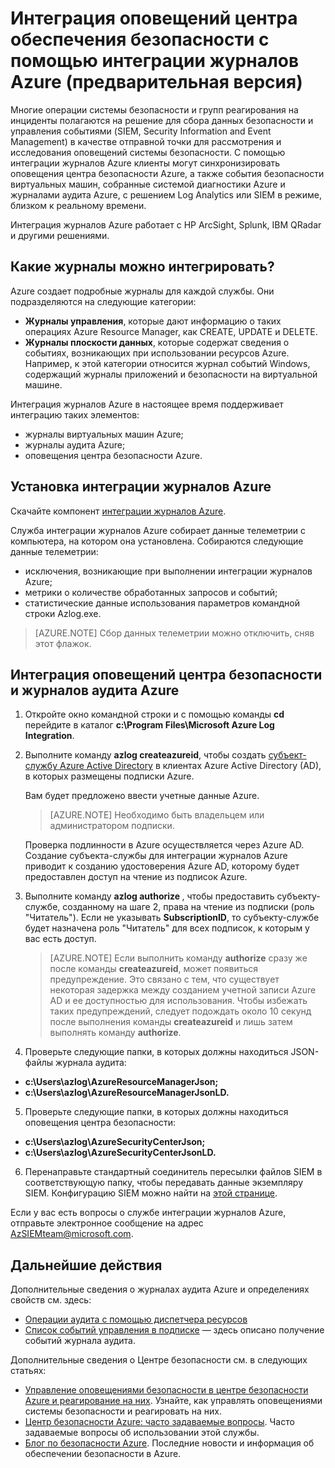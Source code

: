 <properties
   pageTitle="Интеграция оповещений центра безопасности Azure с помощью интеграции журналов Azure (предварительная версия) | Microsoft Azure"
   description="Эта статья поможет вам приступить к интеграции оповещений центра безопасности Azure с помощью интеграции журналов Azure."
   services="security-center"
   documentationCenter="na"
   authors="TerryLanfear"
   manager="MBaldwin"
   editor=""/>

<tags
   ms.service="security-center"
   ms.devlang="na"
   ms.topic="article"
   ms.tgt_pltfrm="na"
   ms.workload="na"
   ms.date="08/08/2016"
   ms.author="terrylan"/>

# Интеграция оповещений центра обеспечения безопасности с помощью интеграции журналов Azure (предварительная версия)

Многие операции системы безопасности и групп реагирования на инциденты полагаются на решение для сбора данных безопасности и управления событиями (SIEM, Security Information and Event Management) в качестве отправной точки для рассмотрения и исследования оповещений системы безопасности. С помощью интеграции журналов Azure клиенты могут синхронизировать оповещения центра безопасности Azure, а также события безопасности виртуальных машин, собранные системой диагностики Azure и журналами аудита Azure, с решением Log Analytics или SIEM в режиме, близком к реальному времени.

Интеграция журналов Azure работает с HP ArcSight, Splunk, IBM QRadar и другими решениями.

## Какие журналы можно интегрировать?

Azure создает подробные журналы для каждой службы. Они подразделяются на следующие категории:

- **Журналы управления**, которые дают информацию о таких операциях Azure Resource Manager, как CREATE, UPDATE и DELETE.
- **Журналы плоскости данных**, которые содержат сведения о событиях, возникающих при использовании ресурсов Azure. Например, к этой категории относится журнал событий Windows, содержащий журналы приложений и безопасности на виртуальной машине.

Интеграция журналов Azure в настоящее время поддерживает интеграцию таких элементов:

- журналы виртуальных машин Azure;
- журналы аудита Azure;
- оповещения центра безопасности Azure.

## Установка интеграции журналов Azure

Скачайте компонент [интеграции журналов Azure](https://www.microsoft.com/download/details.aspx?id=53324).

Служба интеграции журналов Azure собирает данные телеметрии с компьютера, на котором она установлена. Собираются следующие данные телеметрии:

- исключения, возникающие при выполнении интеграции журналов Azure;
- метрики о количестве обработанных запросов и событий;
- статистические данные использования параметров командной строки Azlog.exe.

> [AZURE.NOTE] Сбор данных телеметрии можно отключить, сняв этот флажок.

## Интеграция оповещений центра безопасности и журналов аудита Azure

1. Откройте окно командной строки и с помощью команды **cd** перейдите в каталог **c:\\Program Files\\Microsoft Azure Log Integration**.

2. Выполните команду **azlog createazureid**, чтобы создать [субъект-службу Azure Active Directory](../active-directory/active-directory-application-objects.md) в клиентах Azure Active Directory (AD), в которых размещены подписки Azure.

    Вам будет предложено ввести учетные данные Azure.

    > [AZURE.NOTE] Необходимо быть владельцем или администратором подписки.

    Проверка подлинности в Azure осуществляется через Azure AD. Создание субъекта-службы для интеграции журналов Azure приводит к созданию удостоверения Azure AD, которому будет предоставлен доступ на чтение из подписок Azure.

3. Выполните команду **azlog authorize <SubscriptionID>**, чтобы предоставить субъекту-службе, созданному на шаге 2, права на чтение из подписки (роль "Читатель"). Если не указывать **SubscriptionID**, то субъекту-службе будет назначена роль "Читатель" для всех подписок, к которым у вас есть доступ.

    > [AZURE.NOTE] Если выполнить команду **authorize** сразу же после команды **createazureid**, может появиться предупреждение. Это связано с тем, что существует некоторая задержка между созданием учетной записи Azure AD и ее доступностью для использования. Чтобы избежать таких предупреждений, следует подождать около 10 секунд после выполнения команды **createazureid** и лишь затем выполнять команду **authorize**.

4. Проверьте следующие папки, в которых должны находиться JSON-файлы журнала аудита:

  - **c:\\Users\\azlog\\AzureResourceManagerJson;**
  - **c:\\Users\\azlog\\AzureResourceManagerJsonLD.**

5. Проверьте следующие папки, в которых должны находиться оповещения центра безопасности:

  - **c:\\Users\\azlog\\AzureSecurityCenterJson;**
  - **c:\\Users\\azlog\\AzureSecurityCenterJsonLD.**

6. Перенаправьте стандартный соединитель пересылки файлов SIEM в соответствующую папку, чтобы передавать данные экземпляру SIEM. Конфигурацию SIEM можно найти на [этой странице](https://azsiempublicdrops.blob.core.windows.net/drops/ALL.htm).

Если у вас есть вопросы о службе интеграции журналов Azure, отправьте электронное сообщение на адрес [AzSIEMteam@microsoft.com](mailto:AzSIEMteam@microsoft.com).

## Дальнейшие действия

Дополнительные сведения о журналах аудита Azure и определениях свойств см. здесь:

- [Операции аудита с помощью диспетчера ресурсов](../resource-group-audit.md)
- [Список событий управления в подписке](https://msdn.microsoft.com/library/azure/dn931934.aspx) — здесь описано получение событий журнала аудита.

Дополнительные сведения о Центре безопасности см. в следующих статьях:

- [Управление оповещениями безопасности в центре безопасности Azure и реагирование на них](security-center-managing-and-responding-alerts.md). Узнайте, как управлять оповещениями системы безопасности и реагировать на них.
- [Центр безопасности Azure: часто задаваемые вопросы](security-center-faq.md). Часто задаваемые вопросы об использовании этой службы.
- [Блог по безопасности Azure](http://blogs.msdn.com/b/azuresecurity/). Последние новости и информация об обеспечении безопасности в Azure.

<!---HONumber=AcomDC_0921_2016-->